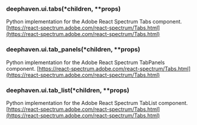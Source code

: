 ### deephaven.ui.tabs(\*children, \*\*props)

Python implementation for the Adobe React Spectrum Tabs component.
[https://react-spectrum.adobe.com/react-spectrum/Tabs.html](https://react-spectrum.adobe.com/react-spectrum/Tabs.html)

### deephaven.ui.tab_panels(\*children, \*\*props)

Python implementation for the Adobe React Spectrum TabPanels component.
[https://react-spectrum.adobe.com/react-spectrum/Tabs.html](https://react-spectrum.adobe.com/react-spectrum/Tabs.html)

### deephaven.ui.tab_list(\*children, \*\*props)

Python implementation for the Adobe React Spectrum TabList component.
[https://react-spectrum.adobe.com/react-spectrum/Tabs.html](https://react-spectrum.adobe.com/react-spectrum/Tabs.html)
